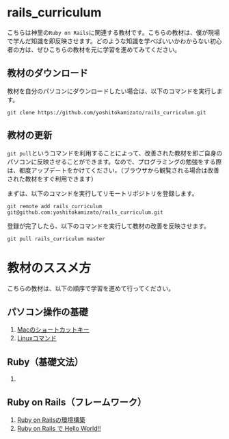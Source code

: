 # rails_curriculum
こちらは神里の`Ruby on Rails`に関連する教材です。こちらの教材は、僕が現場で学んだ知識を即反映させます。どのような知識を学べばいいかわからない初心者の方は、ぜひこちらの教材を元に学習を進めてみてください。

## 教材のダウンロード
教材を自分のパソコンにダウンロードしたい場合は、以下のコマンドを実行します。

```
git clone https://github.com/yoshitokamizato/rails_curriculum.git
```

## 教材の更新
`git pull`というコマンドを利用することによって、改善された教材を即ご自身のパソコンに反映させることができます。なので、プログラミングの勉強をする際は、都度アップデートをかけてください。（ブラウザから観覧される場合は改善された教材をすぐ利用できます）

まずは、以下のコマンドを実行してリモートリポジトリを登録します。

```
git remote add rails_curriculum git@github.com:yoshitokamizato/rails_curriculum.git
```

登録が完了したら、以下のコマンドを実行して教材の改善を反映させます。

```
git pull rails_curriculum master
```


# 教材のススメ方
こちらの教材は、以下の順序で学習を進めて行ってください。

## パソコン操作の基礎
1. [Macのショートカットキー](https://github.com/yoshitokamizato/rails_curriculum/blob/master/mac_shortcut.md)
2. [Linuxコマンド](https://github.com/yoshitokamizato/rails_curriculum/blob/master/linux_command.md)

## Ruby（基礎文法）
1.

## Ruby on Rails（フレームワーク）
1. [Ruby on Railsの環境構築](https://github.com/yoshitokamizato/rails_curriculum/blob/master/rails_environment.md)
2. [Ruby on Rails で Hello World!!](#)

